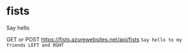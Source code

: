 # fists
Say hello

GET or POST https://fists.azurewebsites.net/api/fists
`Say hello to my friends LEFT and RGHT`

